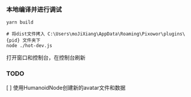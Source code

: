 ### 本地编译并进行调试

```
yarn build

# 将dist文件拷入 C:\Users\moJiXiang\AppData\Roaming\Pixowor\plugins\{pid} 文件夹下
node ./hot-dev.js
```

打开窗口和控制台，在控制台刷新

### TODO

[ ] 使用HumanoidNode创建新的avatar文件和数据
